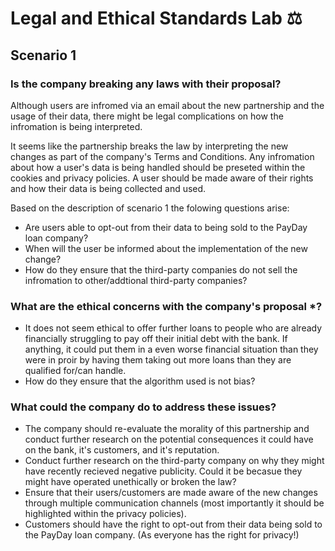 # Legal and Ethical Standards Lab ⚖️


## Scenario 1


### Is the company breaking any laws with their proposal?
Although users are infromed via an email about the new partnership and the usage of their data, there might be legal complications on how the infromation is being interpreted. 

It seems like the partnership breaks the law by interpreting the new changes as part of the company's Terms and Conditions. Any infromation about how a user's data is being handled should be preseted within the cookies and privacy policies. A user should be made aware of their rights and how their data is being collected and used.

Based on the description of scenario 1 the folowing questions arise: 
- Are users able to opt-out from their data to being sold to the PayDay loan company?
- When will the user be informed about the implementation of the new change?
- How do they ensure that the third-party companies do not sell the infromation to other/addtional third-party companies?

### What are the ethical concerns with the company's proposal *?
- It does not seem ethical to offer further loans to people who are already financially struggling to pay off their initial debt with the bank. If anything, it could put them in a even worse financial situation than they were in proir by having them taking out more loans than they are qualified for/can handle.
- How do they ensure that the algorithm used is not bias?

### What could the company do to address these issues?
- The company should re-evaluate the morality of this partnership and conduct further research on the potential consequences it could have on the bank, it's customers, and it's reputation. 
- Conduct further research on the third-party company on why they might have recently recieved negative publicity. Could it be becasue they might have operated unethically or broken the law?
- Ensure that their users/customers are made aware of the new changes through multiple communication channels (most importantly it should be highlighted within the privacy policies).
- Customers should have the right to opt-out from their data being sold to the PayDay loan company. (As everyone has the right for privacy!)





